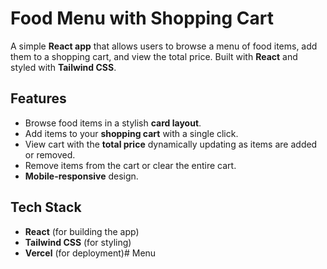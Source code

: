 # Food Menu with Shopping Cart

A simple **React app** that allows users to browse a menu of food items, add them to a shopping cart, and view the total price. Built with **React** and styled with **Tailwind CSS**.

## Features

- Browse food items in a stylish **card layout**.
- Add items to your **shopping cart** with a single click.
- View cart with the **total price** dynamically updating as items are added or removed.
- Remove items from the cart or clear the entire cart.
- **Mobile-responsive** design.

## Tech Stack

- **React** (for building the app)
- **Tailwind CSS** (for styling)
- **Vercel** (for deployment)# Menu
